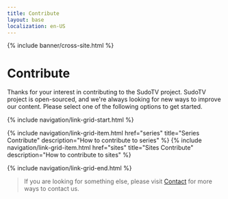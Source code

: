 ```yaml
---
title: Contribute
layout: base
localization: en-US
---
```


{% include banner/cross-site.html %}

# Contribute

Thanks for your interest in contributing to the SudoTV project. SudoTV project is open-sourced, and we're always looking for new ways to improve our content. Please select one of the following options to get started.

{% include navigation/link-grid-start.html %}

{% include navigation/link-grid-item.html
    href="series"
    title="Series Contribute"
    description="How to contribute to series"
%}
{% include navigation/link-grid-item.html
    href="sites"
    title="Sites Contribute"
    description="How to contribute to sites"
%}

{% include navigation/link-grid-end.html %}

> If you are looking for something else, please visit [Contact](https://sudo.tv/contact) for more ways to contact us.

